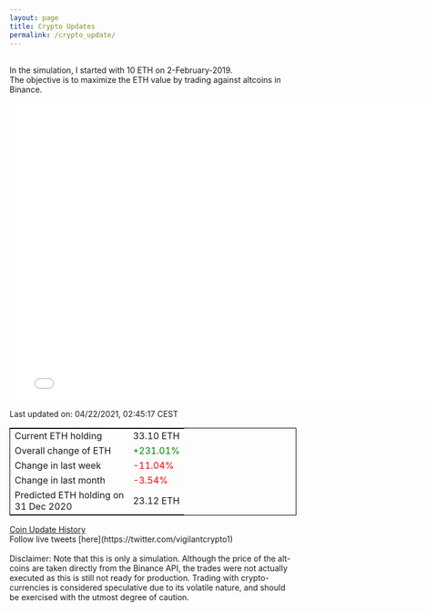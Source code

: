 ```yaml
---
layout: page
title: Crypto Updates
permalink: /crypto_update/
---
```

<!-- Global site tag (gtag.js) - Google Analytics -->
<script async src="https://www.googletagmanager.com/gtag/js?id=UA-103831149-5"></script>
<script>
  window.dataLayer = window.dataLayer || [];
  function gtag(){dataLayer.push(arguments);}
  gtag('js', new Date());

  gtag('config', 'UA-103831149-5');
</script>
<br>In the simulation, I started with 10 ETH on 2-February-2019.<br>The objective is to maximize the ETH value by trading against altcoins 
in Binance.

<iframe width="775" height="525" frameborder="0" scrolling="no" src="//plotly.com/~vikramaditya91/109.embed"></iframe>

Last updated on: 04/22/2021, 02:45:17 CEST 
<table style="border:1px solid black;margin-left:auto;margin-right:auto;">
	<tbody>
	<tr>
		<td>Current ETH holding</td>
		<td>     33.10 ETH</td>
	</tr>
	<tr>
		<td>Overall change of ETH</td>
		<td><font color="green">+231.01%</font></td>
	</tr>
	<tr>
		<td>Change in last week</td>
		<td><font color="red">-11.04%</font></td>
	</tr>
	<tr>
		<td>Change in last month</td>
		<td><font color="red">-3.54%</font></td>
	</tr>
    <tr>
		<td>Predicted ETH holding on<br>31 Dec 2020</td>
		<td>     23.12 ETH</td>
	</tr>
	</tbody>
</table>
<a href="{{ site.baseurl }}/crypto_history">Coin Update History</a>
<br>
Follow live tweets [here](https://twitter.com/vigilantcrypto1)
<br>
<br>
Disclaimer:
Note that this is only a simulation. Although the price of the alt-coins are taken directly from the Binance API, the trades were not actually executed as this is still not ready for production.
Trading with crypto-currencies is considered speculative due to its volatile nature, and should be exercised with the utmost degree of caution.
